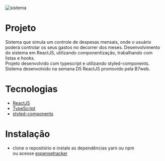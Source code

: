![sistema](https://user-images.githubusercontent.com/14211289/137835388-c8260ef6-dd0b-4dbe-b590-499c01569871.jpg)

<h1>Projeto</h1>
Sistema que simula um controle de despesas mensais, onde o usuário poderá controlar os seus gastos no decorrer dos meses.
Desenvolvimento do sistema em ReactJS, utilizando componentização, trabalhando com listas e hooks.<br />
Projeto desenvolvido com typescript e utilizando styled-components.<br />
Sistema desenvolvido na semana D5 ReactJS promovido pela B7web.

<h1>Tecnologias</h1>

- [ReactJS](https://pt-br.reactjs.org/)
- [TypeScript](https://www.typescriptlang.org/)
- [styled-components](https://styled-components.com/docs)

<h1>Instalação</h1>

- clone o repositório e instale as dependências yarn ou npm <br />
ou acesse [expensetracker](https://marceloasouza.github.io/expensetracker/)
